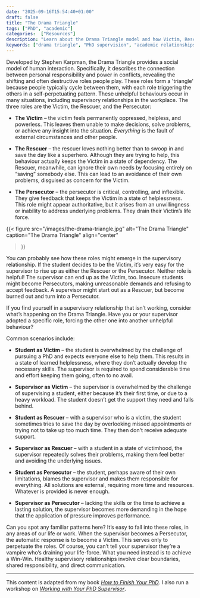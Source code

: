 ```yaml
---
date: "2025-09-16T15:54:40+01:00"
draft: false
title: "The Drama Triangle"
tags: ["PhD", "academic"]
categories:  ["Resources"]
description: "Learn about the Drama Triangle model and how Victim, Rescuer, and Persecutor roles can damage PhD supervision relationships. Practical guide for students and supervisors to identify and break destructive patterns."
keywords: ["drama triangle", "PhD supervision", "academic relationships", "supervisory conflict", "victim rescuer persecutor", "graduate student support", "research supervision", "academic coaching", "workplace dynamics", "conflict resolution", "stephen karpman", "transactional analysis"]
---
```


Developed by Stephen Karpman, the Drama Triangle provides a social model of human interaction. Specifically, it describes the connection between personal responsibility and power in conflicts, revealing the shifting and often destructive roles people play. These roles form a 'triangle' because people typically cycle between them, with each role triggering the others in a self-perpetuating pattern. These unhelpful behaviours occur in many situations, including supervisory relationships in the workplace. The three roles are the Victim, the Rescuer, and the Persecutor:

- **The Victim** – the victim feels permanently oppressed, helpless, and powerless. This leaves them unable to make decisions, solve problems, or achieve any insight into the situation. _Everything_ is the fault of external circumstances and other people.

- **The Rescuer** – the rescuer loves nothing better than to swoop in and save the day like a superhero. Although they are trying to help, this behaviour actually keeps the Victim in a state of dependency. The Rescuer, meanwhile, can ignore their own needs by focusing entirely on “saving” somebody else. This can lead to an avoidance of their own problems, disguised as concern for the Victim.

- **The Persecutor** – the persecutor is critical, controlling, and inflexible. They give feedback that keeps the Victim in a state of helplessness. This role might appear authoritative,
but it arises from an unwillingness or inability to address underlying problems. They drain their Victim’s life force.

{{< figure
  src="/images/the-drama-triangle.jpg"
  alt="The Drama Triangle"
  caption="The Drama Triangle"
  align="center"
>}}

You can probably see how these roles might emerge in the supervisory relationship. If the student decides to be the Victim, it’s very easy for the supervisor to rise up as either the Rescuer or the Persecutor. Neither role is helpful! The supervisor can end up as the Victim, too. Insecure students might become Persecutors, making unreasonable demands and refusing to accept feedback. A supervisor might start out as a Rescuer, but become burned out and turn into a Persecutor.

If you find yourself in a supervisory relationship that isn’t working, consider what’s happening on the Drama Triangle. Have you or your supervisor adopted a specific role, forcing the other one into another unhelpful behaviour?

Common scenarios include:

- **Student as Victim** – the student is overwhelmed by the challenge of pursuing a PhD and expects everyone else to help them. This results in a state of learned helplessness, where they don’t actually develop the necessary skills. The supervisor is required to spend considerable time and effort keeping them going, often to no avail.

- **Supervisor as Victim** – the supervisor is overwhelmed by the challenge of supervising a student, either because it’s their first time, or due to a heavy workload. The student doesn’t get the support they need and falls behind.

- **Student as Rescuer** – with a supervisor who is a victim, the student sometimes tries to save the day by overlooking missed appointments or trying not to take up too much time. They then don't receive adequate support.

- **Supervisor as Rescuer** – with a student in a state of victimhood, the supervisor repeatedly solves their problems, making them feel better and avoiding the underlying issues. 

- **Student as Persecutor** – the student, perhaps aware of their own limitations, blames the supervisor and makes them responsible for everything. All solutions are external, requiring more time and resources. Whatever is provided is never enough.

- **Supervisor as Persecutor** – lacking the skills or the time to achieve a lasting solution, the supervisor becomes more demanding in the hope that the application of pressure improves
performance.

Can you spot any familiar patterns here? It’s easy to fall into these roles, in any areas of our life or work. When the supervisor becomes a Persecutor, the automatic response is to become a Victim. This serves only to perpetuate the roles. Of course, you can’t tell your supervisor they’re a vampire who’s draining your life-force. What you need instead is to achieve
a Win-Win. Healthy supervisory relationships involve clear boundaries, shared responsibility, and direct communication.

---

This content is adapted from my book [_How to Finish Your PhD_](../../books/how-to-finish-your-phd/). I also run a workshop on [_Working with Your PhD Supervisor_](../../workshops/working-with-your-phd-supervisor/).